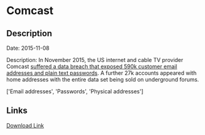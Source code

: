 # Comcast

## Description

Date: 2015-11-08

Description:
In November 2015, the US internet and cable TV provider Comcast <a href="http://www.ibtimes.co.uk/comcast-data-breach-590000-customer-passwords-go-sale-dark-web-1528026" target="_blank" rel="noopener">suffered a data breach that exposed 590k customer email addresses and plain text passwords</a>. A further 27k accounts appeared with home addresses with the entire data set being sold on underground forums.


['Email addresses', 'Passwords', 'Physical addresses']

## Links

[Download Link](https://link-to.net/1229997/97.07746789052962/dynamic/?r=Y29tY2FzdC5uZXQ=)